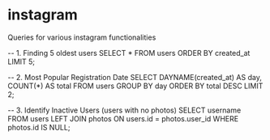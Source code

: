 # instagram
Queries for various instagram functionalities

-- 1. Finding 5 oldest users
SELECT * 
FROM users
ORDER BY created_at
LIMIT 5;

-- 2. Most Popular Registration Date
SELECT 
    DAYNAME(created_at) AS day,
    COUNT(*) AS total
FROM users
GROUP BY day
ORDER BY total DESC
LIMIT 2;

-- 3. Identify Inactive Users (users with no photos)
SELECT username
FROM users
LEFT JOIN photos
    ON users.id = photos.user_id
WHERE photos.id IS NULL;
